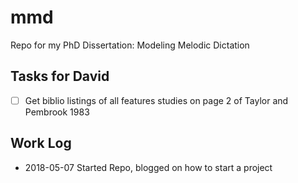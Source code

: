 # mmd

Repo for my PhD Dissertation: Modeling Melodic Dictation


## Tasks for David 

* [ ] Get biblio listings of all features studies on page 2 of Taylor and Pembrook 1983


## Work Log 

* 2018-05-07 Started Repo, blogged on how to start a project

